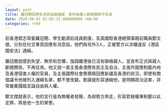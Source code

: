 ```yaml
---
layout: post
title: 羅冠聰回應有消息指被通緝　宣布與親人斷絕關係不往來
date: 2020-08-01 01:02:32.000000000 +08:00
categories: rthk
---
```


前香港眾志常委羅冠聰、學生動源前成員劉康，及英國駐香港總領事館前職員鄭文傑，分別在社交專頁回應有消息指，他們與另外3人，正被警方以涉嫌違反《港區國安法》通緝。

羅冠聰說感到失望、無奈和恐懼，強調離港後已沒有聯絡親人，並宣布正式與親人斷絕關係，不再往來。他又說一直主張香港應有民主及自治、主張外國應制裁內地及香港侵害人權的官員，及主張國際社會應積極回應新疆及香港的狀況，即使有關倡議令他被列入通緝名單，都不會改變。劉康就形容通緝他，是明顯政治迫害，非常嚴重踐踏言論自由與人權。

鄭文傑就表示，他的言行是為無權者發聲，為弱勢方奔走，形容若極權專制要以此定罪，將是他一生的榮譽。
